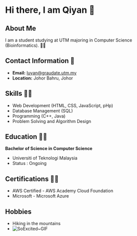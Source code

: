 # Hi there, I am Qiyan 🫡

## About Me
I am a student studying at UTM majoring in Computer Science (Bioinformatics). 👩‍🏫

## Contact Information 🤳
- **Email:** luyan@graudate.utm.my
- **Location:** Johor Bahru, Johor

## Skills 🏋️‍♀️
- Web Development (HTML, CSS, JavaScript, pHp)
- Database Management (SQL)
- Programming (C++, Java)
- Problem Solving and Algorithm Design

## Education 👩‍💻
**Bachelor of Science in Computer Science**
- Universiti of Teknologi Malaysia
- Status : Ongoing

## Certifications 👩‍🎓
- AWS Certified - AWS Academy Cloud Foundation
- Microsoft - Microsoft Azure

## Hobbies
- Hiking in the mountains
- ![SoExcited~GIF](https://github.com/QiyanLu/qiyan/assets/102568566/436e589e-b53b-4c3a-abc9-be4f45fb43a7)



